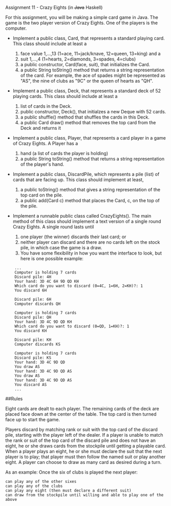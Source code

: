 Assignment 11 - Crazy Eights (in ~~Java~~ Haskell)

For this assignment, you will be making a simple card game in Java.  The game is the two player version of Crazy Eights.  One of the players is the computer.

- Implement a public class, Card, that represents a standard playing card. This class should include at least a

    1. face value 1,...,13 (1=ace, 11=jack/knave, 12=queen, 13=king) and a
    2. suit 1,...,4 (1=hearts, 2=diamonds, 3=spades, 4=clubs)
    3. a public constructor, Card(face, suit), that initializes the Card.
    4. a public String toString() method that returns a string representation of the card.  For example, the ace of spades might be represented as "AS", the nine of clubs as "9C" or the queen of hearts as "QH".

- Implement a public class, Deck, that represents a standard deck of 52 playing cards. This class should include at least a

    1. list of cards in the Deck.
    2. public constructor, Deck(), that initialzes a new Deque with 52 cards.
    3. a public shuffle() method that shuffles the cards in this Deck.
    4. a public Card draw() method that removes the top card from the Deck and returns it

- Implement a public class, Player, that represents a card player in a game of Crazy Eights.  A Player has a

    1. hand (a list of cards the player is holding)
    2. a public String toString() method that returns a string representation of the player's hand.

- Implement a public class, DiscardPile, which represents a pile (list) of cards that are facing up. This class should implement at least,

    1. a public toString() method that gives a string representation of the top card on the pile.
    2. a public add(Card c) method that places the Card, c, on the top of the pile.

- Implement a runnable public class called CrazyEights(). The main method of this class should implement a text version of a single round Crazy Eights.  A single round lasts until

    1. one player (the winner) discards their last card; or
    2. neither player can discard and there are no cards left on the stock pile, in which case the game is a draw.
    3. You have some flexibility in how you want the interface to look, but here is one possible example:


```
    ...
    Computer is holding 7 cards
    Discard pile: 4H
    Your hand: 3D 4C 6H 9D QD KH
    Which card do you want to discard (0=4C, 1=6H, 2=KH)?: 1
    You discard 6H

    Discard pile: 6H
    Computer discards QH

    Computer is holding 7 cards
    Discard pile: QH
    Your hand: 3D 4C 9D QD KH
    Which card do you want to discard (0=QD, 1=KH)?: 1
    You discard KH

    Discard pile: KH
    Computer discards KS

    Computer is holding 7 cards
    Discard pile: KS
    Your hand: 3D 4C 9D QD
    You draw AS
    Your hand: 3D 4C 9D QD AS
    You draw AS
    Your hand: 3D 4C 9D QD AS
    You discard AS
    ...
```

##Rules

Eight cards are dealt to each player. The remaining cards of the deck are placed face down at the center of the table. The top card is then turned face up to start the game.

Players discard by matching rank or suit with the top card of the discard pile, starting with the player left of the dealer. If a player is unable to match the rank or suit of the top card of the discard pile and does not have an eight, he or she draws cards from the stockpile until getting a playable card. When a player plays an eight, he or she must declare the suit that the next player is to play; that player must then follow the named suit or play another eight. A player can choose to draw as many card as desired during a turn.

As an example: Once the six of clubs is played the next player:

    can play any of the other sixes
    can play any of the clubs
    can play any eight (then must declare a different suit)
    can draw from the stockpile until willing and able to play one of the above
